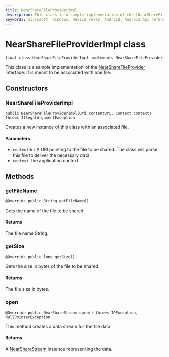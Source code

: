 ```yaml
---
title: NearShareFileProviderImpl 
description: This class is a sample implementation of the [NearShareFileProvider](NearShareFileProvider.md) interface. It is meant to be associated with one file.
keywords: microsoft, windows, device relay, Android, Android api reference
---
```

# NearShareFileProviderImpl class

```
final class NearShareFileProviderImpl implements NearShareFileProvider
```

This class is a sample implementation of the [NearShareFileProvider](NearShareFileProvider.md) interface. It is meant to be associated with one file.

## Constructors

### NearShareFileProviderImpl
`public NearShareFileProviderImpl(Uri contentUri, Context context) throws IllegalArgumentException`

Creates a new instance of this class with an associated file.

#### Parameters
* `contentUri` A URI pointing to the file to be shared. The class will parse this file to deliver the necessary data.
* `context` The application context.

## Methods

### getFileName
`@Override
public String getFileName()`

Gets the name of the file to be shared.

#### Returns
The file name String.

### getSize
`@Override
public long getSize()`

Gets the size in bytes of the file to be shared.

#### Returns
The file size in bytes.

### open
`@Override
public NearShareStream open() throws IOException, NullPointerException`

This method creates a data stream for the file data.

#### Returns
A [NearShareStream](NearShareStream.md) instance representing the data.